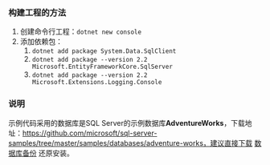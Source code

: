 ### 构建工程的方法

1. 创建命令行工程：`dotnet new console`
2. 添加依赖包：
   1. `dotnet add package System.Data.SqlClient`
   2. `dotnet add package --version 2.2 Microsoft.EntityFrameworkCore.SqlServer`
   3. `dotnet add package --version 2.2 Microsoft.Extensions.Logging.Console`

### 说明

示例代码采用的数据库是SQL Server的示例数据库**AdventureWorks**，下载地址：https://github.com/microsoft/sql-server-samples/tree/master/samples/databases/adventure-works，建议直接下载 [数据库备份](https://github.com/Microsoft/sql-server-samples/releases/tag/adventureworks) 还原安装。